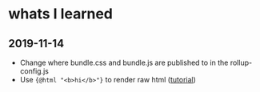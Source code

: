 # whats I learned



## 2019-11-14

- Change where bundle.css and bundle.js are published to in the rollup-config.js
- Use `{@html "<b>hi</b>"}` to render raw html ([tutorial](https://svelte.dev/tutorial/html-tags)) 

